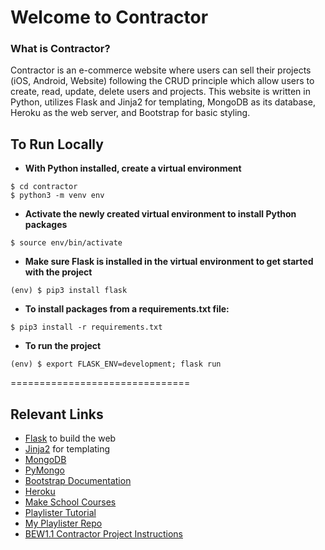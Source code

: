 # Welcome to Contractor

### What is Contractor?
Contractor is an e-commerce website where users can sell their projects (iOS, Android, Website) following the CRUD principle which allow users to create, read, update, delete users and projects. This website is written in Python, utilizes Flask and Jinja2 for templating, MongoDB as its database, Heroku as the web server, and Bootstrap for basic styling.


## To Run Locally
- __With Python installed, create a virtual environment__
```
$ cd contractor
$ python3 -m venv env
```
- __Activate the newly created virtual environment to install Python packages__
```
$ source env/bin/activate
```
- __Make sure Flask is installed in the virtual environment to get started with the project__
```
(env) $ pip3 install flask
```
- __To install packages from a requirements.txt file:__ 
```
$ pip3 install -r requirements.txt
```
- __To run the project__ 
```
(env) $ export FLASK_ENV=development; flask run
```
===============================


## Relevant Links
- [Flask](https://flask.palletsprojects.com/en/1.1.x/) to build the web
- [Jinja2](https://jinja.palletsprojects.com/en/2.10.x/) for templating
- [MongoDB](https://www.mongodb.com)
- [PyMongo](https://api.mongodb.com/python/current/)
- [Bootstrap Documentation](https://getbootstrap.com/docs/4.1/getting-started/introduction/)
- [Heroku](https://heroku.com)
- [Make School Courses](https://www.makeschool.com/academy)
- [Playlister Tutorial](https://www.makeschool.com/academy/track/playlistr-video-playlists-with-flask-and-mongodb-1c)
- [My Playlister Repo](https://github.com/SamuelFolledo/Playlister)
- [BEW1.1 Contractor Project Instructions](https://docs.google.com/document/d/1C8eOyLBeGMKJ2y50QwLU5tWjNb2JVcpAE4khUBIfm0U/edit#)